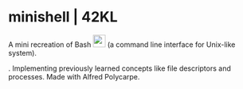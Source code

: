 # minishell | 42KL

A mini recreation of Bash <img src="https://user-images.githubusercontent.com/25181517/192158606-7c2ef6bd-6e04-47cf-b5bc-da2797cb5bda.png" width="25px"> (a command line interface for Unix-like system). 


. Implementing previously learned concepts like file descriptors and processes. Made with Alfred Polycarpe.